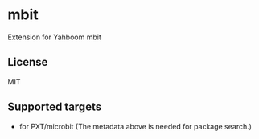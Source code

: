 # mbit

Extension for Yahboom mbit 

## License

MIT

## Supported targets

* for PXT/microbit
(The metadata above is needed for package search.)
